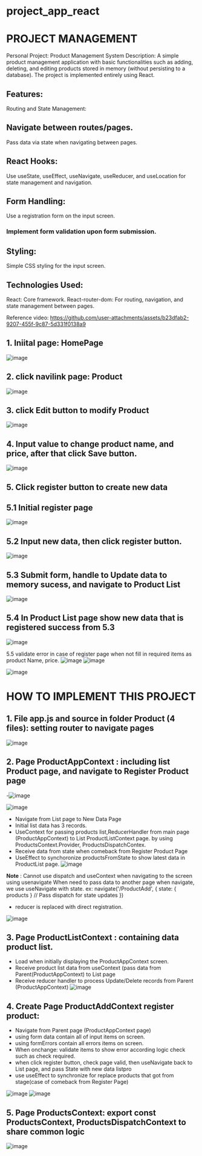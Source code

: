 # project_app_react
# PROJECT MANAGEMENT
Personal Project: Product Management System
Description: A simple product management application with basic functionalities such as adding, deleting, and editing products stored in memory (without persisting to a database). 
The project is implemented entirely using React.
## Features:
Routing and State Management:

## Navigate between routes/pages.
Pass data via state when navigating between pages.

## React Hooks:

Use useState, useEffect, useNavigate, useReducer, and useLocation for state management and navigation.
## Form Handling:

Use a registration form on the input screen.
### Implement form validation upon form submission.

## Styling:

Simple CSS styling for the input screen.
## Technologies Used:
React: Core framework.
React-router-dom: For routing, navigation, and state management between pages.

Reference video:
https://github.com/user-attachments/assets/b23dfab2-9207-455f-9c87-5d331f0138a9

## 1. Iniital page: HomePage
![image](https://github.com/user-attachments/assets/7199834f-7dee-49dc-843d-fc175ec48268)

## 2. click navilink page: Product
![image](https://github.com/user-attachments/assets/6e5552a7-9373-4087-b363-a712b9b05d76)

## 3. click Edit button to modify Product
![image](https://github.com/user-attachments/assets/f3670071-d438-48d1-9bda-49fa57ed1da9)

## 4. Input value to change product name, and price, after that click Save button.
![image](https://github.com/user-attachments/assets/2c710244-0648-4fbe-ac84-10e9318d73d0)

## 5. Click register button to create new data
## 5.1 Initial register page 
![image](https://github.com/user-attachments/assets/facc633f-7627-4060-922c-13855bc4b892)
## 5.2 Input new data, then click register button. 

![image](https://github.com/user-attachments/assets/daf435d7-f92c-4ccc-a466-0a3aa2c8220e)

## 5.3 Submit form, handle to Update data to memory sucess, and navigate to Product List
![image](https://github.com/user-attachments/assets/f9491200-6fd0-45a1-af82-894397076945)
## 5.4 In Product List page show new data that is registered success from 5.3

![image](https://github.com/user-attachments/assets/9460c17a-992d-4b13-b783-2e06fc1a202d)

5.5 validate error in case of register page when not fill in required items as product Name, price.
![image](https://github.com/user-attachments/assets/6caf0ce1-4d32-4b3a-8d42-b78f331ed05a)
![image](https://github.com/user-attachments/assets/e5b79e61-48bb-43f9-bf7e-04c6c9f99b9d)

![image](https://github.com/user-attachments/assets/d58b73e2-1502-4a1d-a21e-c186e1ee8bc7)

# HOW TO IMPLEMENT THIS PROJECT
## 1. File app.js and source in folder Product (4 files): setting router to navigate pages
![image](https://github.com/user-attachments/assets/b738a2d8-a360-474d-aee9-f1cced7ceccc)

## 2. Page ProductAppContext : including list Product page, and navigate to Register Product page
-![image](https://github.com/user-attachments/assets/c5bd0c54-d23a-413f-81c2-2db29d9ff0aa)

![image](https://github.com/user-attachments/assets/89090bf6-94ed-4d56-96a8-3156f08b3222)

- Navigate from List page to New Data Page
- Initial list data has 3 records.
- UseContext for passing products list,ReducerHandler from main page (ProductAppContext) to List ProductListContext page.
by using ProductsContext.Provider, ProductsDispatchContex.
- Receive data from state when comeback from Register Product Page
- UseEffect to synchoronize productsFromState to show latest data in ProductList page.
![image](https://github.com/user-attachments/assets/9660d676-3a08-46a8-94db-845c3a78cbec)


**Note** : Cannot use dispatch and useContext when navigating to the screen using usenavigate
When need to pass data to another page when navigate, we use useNavigate with state.
ex: navigate('/ProductAdd', {
                state: { products } // Pass dispatch for state updates
              })
- reducer is replaced with direct registration.

![image](https://github.com/user-attachments/assets/784dc774-d554-4542-a4ea-5421ae48d46c)

## 3. Page ProductListContext : containing data product list.
- Load when initially displaying the ProductAppContext screen.
- Receive product list data from useContext (pass data from Parent(ProductAppContext) to List page
- Receive reducer handler to process Update/Delete records from Parent (ProductAppContext) 
![image](https://github.com/user-attachments/assets/8a3e4479-275c-4d15-b44b-6e428a7335d2)

## 4. Create Page ProductAddContext  register product:
- Navigate from Parent page (ProductAppContext page)
- using form data contain all of input items on screen.
- using formErrors contain all errors items on screen.
- When onchange: validate items to show error according logic check such as check required.
- when click register button, check page valid, then useNavigate back to List page, and pass State with new data listpro
- use useEffect to synchronize for replace products that got from stage(case of comeback from Register Page)

![image](https://github.com/user-attachments/assets/ad16f45b-78d1-4475-8829-5e9d3843a256)
![image](https://github.com/user-attachments/assets/0e0258f8-b4ef-45a5-9d19-05a8fdea74bd)

## 5. Page ProductsContext: export const ProductsContext, ProductsDispatchContext to share common logic
![image](https://github.com/user-attachments/assets/ae65314b-58ed-41fa-97f4-553936578cce)











